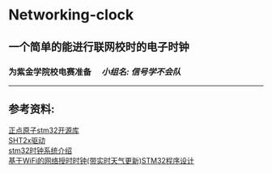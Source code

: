# Networking-clock
## 一个简单的能进行联网校时的电子时钟
### 为紫金学院校电赛准备  *&emsp;小组名:&nbsp;信号学不会队*
***
## 参考资料:
[正点原子stm32开源库](http://www.openedv.com/docs/boards/stm32/zdyz_stm32f103_warship.html)</br>
[SHT2x驱动](http://www.openedv.com/forum.php?mod=viewthread&tid=277102)</br>
[stm32时钟系统介绍](https://blog.csdn.net/weixin_39148042/article/details/81365520)</br>
[基于WiFi的网络授时时钟(带实时天气更新)STM32程序设计](http://www.51hei.com/bbs/dpj-160331-1.html)

